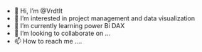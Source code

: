 - 👋 Hi, I’m @Vrdtlt
- 👀 I’m interested in project management and data visualization
- 🌱 I’m currently learning power Bi DAX
- 💞️ I’m looking to collaborate on ...
- 📫 How to reach me ....

<!---
Vrdtlt/Vrdtlt is a ✨ special ✨ repository because its `README.md` (this file) appears on your GitHub profile.
You can click the Preview link to take a look at your changes.
--->
